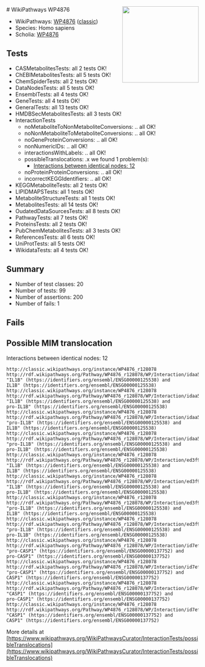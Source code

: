 <img style="float: right; width: 200px" src="https://upload.wikimedia.org/wikipedia/commons/thumb/8/83/Wplogo_with_text_500.png/640px-Wplogo_with_text_500.png" />
# WikiPathways WP4876

* WikiPathways: [WP4876](https://wikipathways.org/pathways/WP4876) ([classic](https://classic.wikipathways.org/instance/WP4876))
* Species: Homo sapiens
* Scholia: [WP4876](https://scholia.toolforge.org/wikipathways/WP4876)
## Tests
* CASMetabolitesTests: all 2 tests OK!
* ChEBIMetabolitesTests: all 5 tests OK!
* ChemSpiderTests: all 2 tests OK!
* DataNodesTests: all 5 tests OK!
* EnsemblTests: all 4 tests OK!
* GeneTests: all 4 tests OK!
* GeneralTests: all 13 tests OK!
* HMDBSecMetabolitesTests: all 3 tests OK!
* InteractionTests
    * noMetaboliteToNonMetaboliteConversions: .. all OK!
    * noNonMetaboliteToMetaboliteConversions: .. all OK!
    * noGeneProteinConversions: .. all OK!
    * nonNumericIDs: .. all OK!
    * interactionsWithLabels: .. all OK!
    * possibleTranslocations: .x we found 1 problem(s):
        * [Interactions between identical nodes: 12](#661ebeec)
    * noProteinProteinConversions: .. all OK!
    * incorrectKEGGIdentifiers: .. all OK!
* KEGGMetaboliteTests: all 2 tests OK!
* LIPIDMAPSTests: all 1 tests OK!
* MetaboliteStructureTests: all 1 tests OK!
* MetabolitesTests: all 14 tests OK!
* OudatedDataSourcesTests: all 8 tests OK!
* PathwayTests: all 7 tests OK!
* ProteinsTests: all 2 tests OK!
* PubChemMetabolitesTests: all 3 tests OK!
* ReferencesTests: all 6 tests OK!
* UniProtTests: all 5 tests OK!
* WikidataTests: all 4 tests OK!


## Summary

* Number of test classes: 20
* Number of tests: 99
* Number of assertions: 200
* Number of fails: 1

## Fails

<a name="661ebeec" />

## Possible MIM translocation

Interactions between identical nodes: 12
```
http://classic.wikipathways.org/instance/WP4876_r128078 http://rdf.wikipathways.org/Pathway/WP4876_r128078/WP/Interaction/idaa5a11ed "IL1B" (https://identifiers.org/ensembl/ENSG00000125538) and 
IL1B" (https://identifiers.org/ensembl/ENSG00000125538)
http://classic.wikipathways.org/instance/WP4876_r128078 http://rdf.wikipathways.org/Pathway/WP4876_r128078/WP/Interaction/idaa5a11ed "IL1B" (https://identifiers.org/ensembl/ENSG00000125538) and 
pro-IL1B" (https://identifiers.org/ensembl/ENSG00000125538)
http://classic.wikipathways.org/instance/WP4876_r128078 http://rdf.wikipathways.org/Pathway/WP4876_r128078/WP/Interaction/idaa5a11ed "pro-IL1B" (https://identifiers.org/ensembl/ENSG00000125538) and 
IL1B" (https://identifiers.org/ensembl/ENSG00000125538)
http://classic.wikipathways.org/instance/WP4876_r128078 http://rdf.wikipathways.org/Pathway/WP4876_r128078/WP/Interaction/idaa5a11ed "pro-IL1B" (https://identifiers.org/ensembl/ENSG00000125538) and 
pro-IL1B" (https://identifiers.org/ensembl/ENSG00000125538)
http://classic.wikipathways.org/instance/WP4876_r128078 http://rdf.wikipathways.org/Pathway/WP4876_r128078/WP/Interaction/ed3f9 "IL1B" (https://identifiers.org/ensembl/ENSG00000125538) and 
IL1B" (https://identifiers.org/ensembl/ENSG00000125538)
http://classic.wikipathways.org/instance/WP4876_r128078 http://rdf.wikipathways.org/Pathway/WP4876_r128078/WP/Interaction/ed3f9 "IL1B" (https://identifiers.org/ensembl/ENSG00000125538) and 
pro-IL1B" (https://identifiers.org/ensembl/ENSG00000125538)
http://classic.wikipathways.org/instance/WP4876_r128078 http://rdf.wikipathways.org/Pathway/WP4876_r128078/WP/Interaction/ed3f9 "pro-IL1B" (https://identifiers.org/ensembl/ENSG00000125538) and 
IL1B" (https://identifiers.org/ensembl/ENSG00000125538)
http://classic.wikipathways.org/instance/WP4876_r128078 http://rdf.wikipathways.org/Pathway/WP4876_r128078/WP/Interaction/ed3f9 "pro-IL1B" (https://identifiers.org/ensembl/ENSG00000125538) and 
pro-IL1B" (https://identifiers.org/ensembl/ENSG00000125538)
http://classic.wikipathways.org/instance/WP4876_r128078 http://rdf.wikipathways.org/Pathway/WP4876_r128078/WP/Interaction/id7ef1c6cf "pro-CASP1" (https://identifiers.org/ensembl/ENSG00000137752) and 
pro-CASP1" (https://identifiers.org/ensembl/ENSG00000137752)
http://classic.wikipathways.org/instance/WP4876_r128078 http://rdf.wikipathways.org/Pathway/WP4876_r128078/WP/Interaction/id7ef1c6cf "pro-CASP1" (https://identifiers.org/ensembl/ENSG00000137752) and 
CASP1" (https://identifiers.org/ensembl/ENSG00000137752)
http://classic.wikipathways.org/instance/WP4876_r128078 http://rdf.wikipathways.org/Pathway/WP4876_r128078/WP/Interaction/id7ef1c6cf "CASP1" (https://identifiers.org/ensembl/ENSG00000137752) and 
pro-CASP1" (https://identifiers.org/ensembl/ENSG00000137752)
http://classic.wikipathways.org/instance/WP4876_r128078 http://rdf.wikipathways.org/Pathway/WP4876_r128078/WP/Interaction/id7ef1c6cf "CASP1" (https://identifiers.org/ensembl/ENSG00000137752) and 
CASP1" (https://identifiers.org/ensembl/ENSG00000137752)
```

More details at [https://www.wikipathways.org/WikiPathwaysCurator/InteractionTests/possibleTranslocations](https://www.wikipathways.org/WikiPathwaysCurator/InteractionTests/possibleTranslocations)

